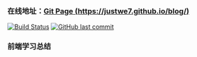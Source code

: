 ### 在线地址：[Git Page (https://justwe7.github.io/blog/)](https://justwe7.github.io/blog/)
[![Build Status](https://travis-ci.com/justwe7/blog.svg?branch=master)](https://travis-ci.com/justwe7/blog)  [![GitHub last commit](https://img.shields.io/github/last-commit/justwe7/blog.svg?style=flat-square)](https://github.com/justwe7/blog/commits/master)

### 前端学习总结
